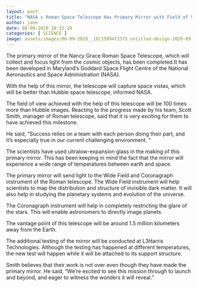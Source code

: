 ```yaml
---
layout: post
title: "NASA s Roman Space Telescope Has Primary Mirror with Field of View 100 Times Greater Than Hubble"
author: jane 
date: 08-09-2020 10:32:19 
categories: [ SCIENCE ] 
image: assets/images/08-09-2020__10/1599472375_untitled-design-2020-09-07t152243.923.jpg
---
```

The primary mirror of the Nancy Grace Roman Space Telescope, which will collect and focus light from the cosmic objects, has been completed.It has been developed in Maryland’s Goddard Space Flight Centre of the National Aeronautics and Space Administration (NASA).

With the help of this mirror, the telescope will capture space vistas, which will be better than Hubble space telescope, informed NASA.

The field of view achieved with the help of this telescope will be 100 times more than Hubble images. Reacting to the progress made by his team, Scott Smith, manager of Roman telescope, said that it is very exciting for them to have achieved this milestone.

He said, “Success relies on a team with each person doing their part, and it’s especially true in our current challenging environment. “

The scientists have used ultralow-expansion glass in the making of this primary mirror. This has been keeping in mind the fact that the mirror will experience a wide range of temperatures between earth and space.

The primary mirror will send light to the Wide Field and Coronagraph instrument of the Roman telescope. The Wide Field instrument will help scientists to map the distribution and structure of invisible dark matter. It will also help in studying the planetary systems and evolution of the universe.

The Coronagraph instrument will help in completely restricting the glare of the stars. This will enable astronomers to directly image planets.

The vantage point of this telescope will be around 1.5 million kilometers away from the Earth.

The additional testing of the mirror will be conducted at L3Harris Technologies. Although the testing has happened at different temperatures, the new test will happen while it will be attached to its support structure.

Smith believes that their work is not over even though they have made the primary mirror. He said, “We’re excited to see this mission through to launch and beyond, and eager to witness the wonders it will reveal.”